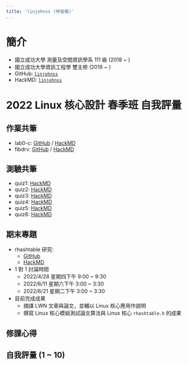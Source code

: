 ```yaml
---
title: 'linjohnss (林晉暘)'
...
```


簡介
====

- 國立成功大學 測量及空間資訊學系 111 級 (2018 ~ )
- 國立成功大學資訊工程學 雙主修 (2019 ~ )
- GitHub: [`linjohnss`][github]
- HackMD: [`linjohnss`][hackmd]

2022 Linux 核心設計 春季班 自我評量
===================================

作業共筆
--------

-   lab0-c: [GitHub][g1] / [HackMD][h1]
-   fibdrv: [GitHub][g2] / [HackMD][h2]

測驗共筆
--------

-   quiz1: [HackMD][q1]
-   quiz2: [HackMD][q2]
-   quiz3: [HackMD][q3]
-   quiz4: [HackMD][q4]
-   quiz5: [HackMD][q5]
-   quiz6: [HackMD][q6]

期末專題
--------

-  rhashtable 研究:
    -   [GitHub][g3]
    -   [HackMD][h3]
-  1 對 1 討論時間
    -  2022/4/28 星期四下午 9:00 \~ 9:30
    -  2022/6/11 星期六下午 3:00 \~ 3:30
    -  2022/6/21 星期二下午 3:00 \~ 3:30
-   目前完成成果
    - 摘譯 LWN 文章與論文，並輔以 Linux 核心應用作說明
    - 撰寫 Linux 核心模組測試論文算法與 Linux 核心 `rhashtable.h` 的成果

修課心得
--------



自我評量 (1 \~ 10)
------------------



  [hackmd]: https://hackmd.io/@linjohn
  [github]: https://github.com/linjohnss
  [g1]: https://github.com/linjohnss/lab0-c
  [h1]: https://hackmd.io/@linjohn/linux2022-lab0
  [g2]: https://github.com/linjohnss/fibdrv
  [h2]: https://hackmd.io/@linjohn/linux2022-fibdrv
  [q1]: https://hackmd.io/@linjohn/linux2022-q1
  [q2]: https://hackmd.io/@linjohn/linux-quiz2
  [q3]: https://hackmd.io/@linjohn/linux2022-quiz3
  [q4]: https://hackmd.io/@linjohn/linux2022-quiz4
  [q5]: https://hackmd.io/@linjohn/2022q1-quiz5
  [q6]: https://hackmd.io/@linjohn/linux2022-quiz6
  [g3]: https://github.com/linjohnss/rcuhashbash
  [h3]: https://hackmd.io/@linjohn/rhashtable